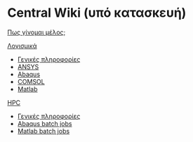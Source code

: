 # Central Wiki (υπό κατασκευή)

[Πως γίνομαι μέλος;](accounts/accounts.md)

[Λογισμικά]()

 * [Γενικές πληροφορίες](software/software.md)
 * [ANSYS](software/ansys.md)
 * [Abaqus](software/abaqus.md)
 * [COMSOL](software/comsol.md)
 * [Matlab](software/matlab.md)

[HPC]()

 * [Γενικές πληροφορίες](hpc/hpc.md)
 * [Abaqus batch jobs](hpc/abaqus.md)
 * [Matlab batch jobs](hpc/matlab.md)
